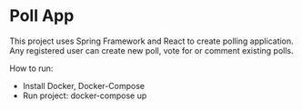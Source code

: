 # Poll App

This project uses Spring Framework and React to create polling application. 
Any registered user can create new poll, vote for or comment existing polls. 

How to run:
 - Install Docker, Docker-Compose
 - Run project: docker-compose up
